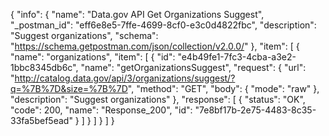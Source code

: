 {
  "info": {
    "name": "Data.gov API Get Organizations Suggest",
    "_postman_id": "eff6e8e5-7ffe-4699-8cf0-e3c0d4822fbc",
    "description": "Suggest organizations",
    "schema": "https://schema.getpostman.com/json/collection/v2.0.0/"
  },
  "item": [
    {
      "name": "organizations",
      "item": [
        {
          "id": "e4b49fe1-7fc3-4cba-a3e2-1bbc8345db6c",
          "name": "getOrganizationsSuggest",
          "request": {
            "url": "http://catalog.data.gov/api/3/organizations/suggest/?q=%7B%7D&size=%7B%7D",
            "method": "GET",
            "body": {
              "mode": "raw"
            },
            "description": "Suggest organizations"
          },
          "response": [
            {
              "status": "OK",
              "code": 200,
              "name": "Response_200",
              "id": "7e8bf17b-2e75-4483-8c35-33fa5bef5ead"
            }
          ]
        }
      ]
    }
  ]
}